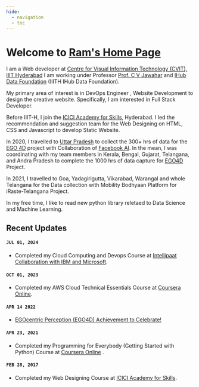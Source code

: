 ```yaml
---
hide:
  - navigation
  - toc
---
```


# Welcome to [Ram's Home Page](https://rs2151.github.io/)

<!-- <figure markdown="span">
    ![EGO 4D](/assets/ram-cvit-480.webp){ align=center }
</figure> -->

I am a Web developer at [Centre for Visual Information Technology (CVIT), IIIT Hyderabad](http://cvit.iiit.ac.in/) I am working under Professor [Prof. C V Jawahar](https://faculty.iiit.ac.in/~jawahar/) and [IHub Data Foundation](https://ihub-data.iiit.ac.in/) (IIITH IHub Data Foundation).

My primary area of interest is in DevOps Engineer , Website Development to design the creative website. Specifically, I am interested in Full Stack Developer.

Before IIIT-H, I join the [ICICI Academy for Skills](https://icicifoundation.org/), Hyderabad. I led the recommendation and suggestion team for the Web Designing on HTML, CSS and Javascript to develop Static Website.

In 2020, I travelled to [Uttar Pradesh](https://en.wikipedia.org/wiki/Uttar_Pradesh) to collect the 300+ hrs of data for the [EGO 4D](https://ego4d-data.org/) project with Collaboration of [Facebook AI](https://ai.facebook.com/blog/teaching-ai-to-perceive-the-world-through-your-eyes/). In the mean, I was coordinating with my team members in Kerala, Bengal, Gujarat, Telangana, and Andra Pradesh to complete the 1000 hrs of data capture for [EGO4D](https://ego4d-data.org/) Project.

In 2021, I travelled to Goa, Yadagirigutta, Vikarabad, Warangal and whole Telangana for the Data collection with Mobility Bodhyaan Platform for iRaste-Telangana Project.

In my free time, I like to read new python library reletaed to Data Science and Machine Learning.

## Recent Updates

#### `JUL 01, 2024`

- Completed my Cloud Computing and Devops Course at [Intellipaat Collaboration with IBM and Microsoft](https://intellipaat.com/).

#### `OCT 01, 2023`

- Completed my AWS Cloud Technical Essentials Course at [Coursera Online](https://www.coursera.org/).

#### `APR 14 2022`

- [EGOcentric Perception (EGO4D) Achievement to Celebrate!]()

#### `APR 23, 2021`

- Completed my Programming for Everybody (Getting Started with Python) Course at [Coursera Online](https://www.coursera.org/) .

#### `FEB 28, 2017`

- Completed my Web Designing Course at [ICICI Academy for Skills](https://icicifoundation.org/).

